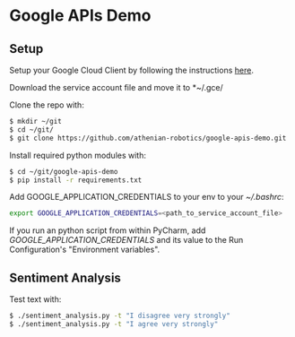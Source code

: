 # Google APIs Demo


## Setup

Setup your Google Cloud Client by following the instructions [here](https://cloud.google.com/natural-language/docs/quickstart-client-libraries#client-libraries-usage-python).

Download the service account file and move it to *~/.gce/

Clone the repo with:
```bash
$ mkdir ~/git
$ cd ~/git/
$ git clone https://github.com/athenian-robotics/google-apis-demo.git
```

Install required python modules with:
```bash
$ cd ~/git/google-apis-demo
$ pip install -r requirements.txt 
```

Add GOOGLE_APPLICATION_CREDENTIALS to your env to your *~/.bashrc*:
```bash
export GOOGLE_APPLICATION_CREDENTIALS=<path_to_service_account_file>
```

If you run an python script from within PyCharm, add *GOOGLE_APPLICATION_CREDENTIALS* and its value to 
the Run Configuration's "Environment variables".

## Sentiment Analysis

Test text with:
```bash
$ ./sentiment_analysis.py -t "I disagree very strongly"
$ ./sentiment_analysis.py -t "I agree very strongly"
```